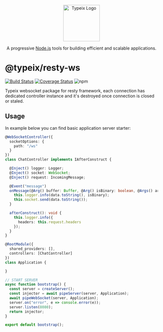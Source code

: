 <p align="center">
  <a href="https://typeix.com" target="blank">
    <img src="https://avatars.githubusercontent.com/u/38910665?s=200&v=4" width="120" alt="Typeix Logo" />
  </a>
</p>
<p align="center">
A progressive <a href="https://nodejs.org" target="_blank">Node.js</a>
tools for building efficient and scalable applications.
</p>

# @typeix/resty-ws

[![Build Status][travis-img]][travis-url]
[![Coverage Status][coverage-img]][coverage-url]
![npm][npm-version-img]

Typeix websocket package for resty framework, each connection has dedicated controller instance and it's destroyed once connection is closed or staled.

## Usage
In example below you can find basic application server starter:
```ts
@WebSocketController({
  socketOptions: {
    path: "/ws"
  }
})
class ChatController implements IAfterConstruct {

  @Inject() logger: Logger;
  @Inject() socket: WebSocket;
  @Inject() request: IncomingMessage;

  @Event("message")
  onMessage(@Arg() buffer: Buffer, @Arg() isBinary: boolean, @Args() args: [RawData, boolean]) {
    this.logger.info(data.toString(), isBinary);
    this.socket.send(data.toString());
  }

  afterConstruct(): void {
    this.logger.info({
      headers: this.request.headers
    });
  }
}

@RootModule({
  shared_providers: [],
  controllers: [ChatController]
})
class Application {

}

// START SERVER
async function bootstrap() {
  const server = createServer();
  const injector = await pipeServer(server, Application);
  await pipeWebSocket(server, Application);
  server.on("error", e => console.error(e));
  server.listen(8080);
  return injector;
}

export default bootstrap();
```

[travis-url]: https://circleci.com/gh/typeix/typeix
[travis-img]: https://img.shields.io/circleci/build/github/typeix/typeix/main
[npm-version-img]: https://img.shields.io/npm/v/@typeix/resty
[coverage-img]: https://coveralls.io/repos/github/typeix/typeix/badge.svg?branch=main
[coverage-url]: https://coveralls.io/github/typeix/typeix?branch=main
